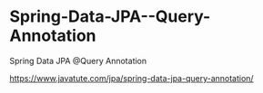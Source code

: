 # Spring-Data-JPA--Query-Annotation
Spring Data JPA @Query Annotation

https://www.javatute.com/jpa/spring-data-jpa-query-annotation/
